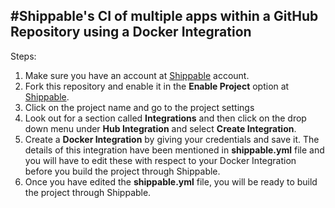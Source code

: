 #Shippable's CI of multiple apps within a GitHub Repository using a Docker Integration
---

Steps:
  1. Make sure you have an account at [Shippable](app.shippable.com) account.
  2. Fork this repository and enable it in the **Enable Project** option at [Shippable](app.shippable.com).
  3. Click on the project name and go to the project settings
  4. Look out for a section called **Integrations** and then click on the drop down menu under **Hub Integration** and select **Create Integration**.
  5. Create a **Docker Integration** by giving your credentials and save it. The details of this integration have been mentioned in **shippable.yml** file and you will have to edit these with respect to your Docker Integration before you build the project through Shippable.
  6. Once you have edited the **shippable.yml** file, you will be ready to build the project through Shippable.


